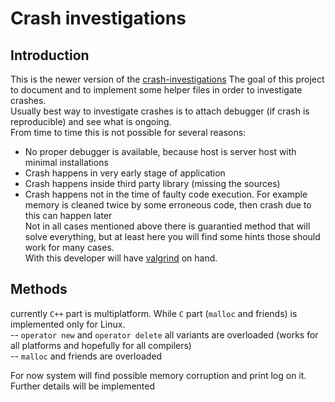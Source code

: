 # Crash investigations

## Introduction  
  
This is the newer version of the [crash-investigations](https://github.com/davitkalantaryan/crash-investigations)
The goal of this project to document and to implement some helper files in order to investigate crashes.  
Usually best way to investigate crashes is to attach debugger (if crash is reproducible) and see what is ongoing.  
From time to time this is not possible for several reasons:  
 - No proper debugger is available, because host is server host with minimal installations  
 - Crash happens in very early stage of application  
 - Crash happens inside third party library (missing the sources)  
 - Crash happens not in the time of faulty code execution. For example memory is cleaned twice by some erroneous code, then crash due to this can happen later  
Not in all cases mentioned above there is guarantied method that will solve everything, but at least here you will find some hints those should work for many cases.  
With this developer will have [valgrind](http://valgrind.org/docs/manual/quick-start.html) on hand.   
 
## Methods  
  currently `C++` part is multiplatform. While `C` part (`malloc` and friends) is implemented only for Linux.    
  -- `operator new` and `operator delete`   all variants are overloaded (works for all platforms and hopefully for all compilers)  
  -- `malloc` and friends are overloaded  
  
For now system will find possible memory corruption and print log on it. Further details will be implemented
  
